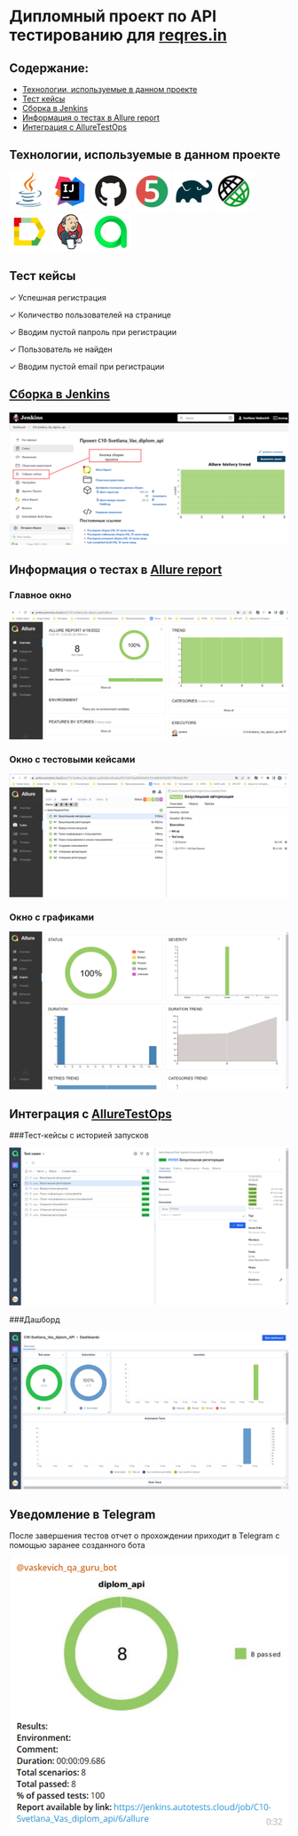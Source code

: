 # Дипломный проект по API тестированию для [reqres.in](https://reqres.in/)

## Содержание:

* [Технологии, используемые в данном проекте](https://github.com/SvetlanaVaskevich/qa_guru_diplom_api#%D1%82%D0%B5%D1%85%D0%BD%D0%BE%D0%BB%D0%BE%D0%B3%D0%B8%D0%B8-%D0%B8%D1%81%D0%BF%D0%BE%D0%BB%D1%8C%D0%B7%D1%83%D0%B5%D0%BC%D1%8B%D0%B5-%D0%B2-%D0%B4%D0%B0%D0%BD%D0%BD%D0%BE%D0%BC-%D0%BF%D1%80%D0%BE%D0%B5%D0%BA%D1%82%D0%B5)
* [Тест кейсы](https://github.com/SvetlanaVaskevich/qa_guru_diplom_api#%D1%82%D0%B5%D1%81%D1%82-%D0%BA%D0%B5%D0%B9%D1%81%D1%8B)
* [Сборка в Jenkins](https://github.com/SvetlanaVaskevich/qa_guru_diplom_api#%D1%81%D0%B1%D0%BE%D1%80%D0%BA%D0%B0-%D0%B2-jenkins)
* [Информация о тестах в Allure report](https://github.com/SvetlanaVaskevich/qa_guru_diplom_api#%D0%B8%D0%BD%D1%84%D0%BE%D1%80%D0%BC%D0%B0%D1%86%D0%B8%D1%8F-%D0%BE-%D1%82%D0%B5%D1%81%D1%82%D0%B0%D1%85-%D0%B2-allure-report)
* [Интеграция с AllureTestOps](https://github.com/SvetlanaVaskevich/qa_guru_diplom_api#%D0%B8%D0%BD%D1%82%D0%B5%D0%B3%D1%80%D0%B0%D1%86%D0%B8%D1%8F-%D1%81-alluretestops)

## Технологии, используемые в данном проекте

[<img alt="Java" height="70" src="https://raw.githubusercontent.com/SvetlanaVaskevich/qa_guru_diplom_api/main/images/logo/Java.svg" width="70"/>](https://www.java.com/)
[<img alt="IDEA" height="70" src="https://raw.githubusercontent.com/SvetlanaVaskevich/qa_guru_diplom_api/main/images/logo/Idea.svg" width="70"/>](https://www.jetbrains.com/idea/)
[<img alt="Github" height="70" src="https://raw.githubusercontent.com/SvetlanaVaskevich/qa_guru_diplom_api/main/images/logo/GitHub.svg" width="70"/>](https://github.com/)
[<img alt="JUnit 5" height="70" src="https://raw.githubusercontent.com/SvetlanaVaskevich/qa_guru_diplom_api/main/images/logo/Junit5.svg" width="70"/>](https://junit.org/junit5/)
[<img alt="Gradle" height="70" src="https://raw.githubusercontent.com/SvetlanaVaskevich/qa_guru_diplom_api/main/images/logo/Gradle.svg" width="70"/>](https://gradle.org/)
[<img alt="Rest-assured" height="70" src="https://raw.githubusercontent.com/SvetlanaVaskevich/qa_guru_diplom_api/main/images/logo/rest-assured-logo.svg" width="70"/>](https://rest-assured.io/)
[<img alt="Allure" height="70" src="https://raw.githubusercontent.com/SvetlanaVaskevich/qa_guru_diplom_api/main/images/logo/Allure.svg" width="70"/>](https://github.com/allure-framework/allure2)
[<img alt="Jenkins" height="70" src="https://raw.githubusercontent.com/SvetlanaVaskevich/qa_guru_diplom_api/main/images/logo/Jenkins.svg" width="70"/>](https://www.jenkins.io/)
[<img alt="Allure_EE" height="70" src="https://raw.githubusercontent.com/SvetlanaVaskevich/qa_guru_diplom_api/main/images/logo/Allure_EE.svg" width="70"/>](https://qameta.io/)

## Тест кейсы

✓ Успешная регистрация

✓ Количество пользователей на странице

✓ Вводим пустой папроль при регистрации

✓ Пользователь не найден

✓ Вводим пустой email при регистрации



## [Сборка в Jenkins](https://jenkins.autotests.cloud/job/C10-Svetlana_Vas_diplom_api/)

![](https://raw.githubusercontent.com/SvetlanaVaskevich/qa_guru_diplom_api/main/images/screens/Jenkins_API.png)

## Информация о тестах в [Allure report](https://jenkins.autotests.cloud/job/C10-Svetlana_Vas_diplom_api/6/allure/)

### Главное окно

![](https://raw.githubusercontent.com/SvetlanaVaskevich/qa_guru_diplom_api/main/images/screens/AllureReport1.png)

### Окно с тестовыми кейсами

![](https://raw.githubusercontent.com/SvetlanaVaskevich/qa_guru_diplom_api/main/images/screens/AllureReport2.png)

### Окно с графиками

![](https://raw.githubusercontent.com/SvetlanaVaskevich/qa_guru_diplom_api/main/images/screens/AllureGraphs.png)

## Интеграция с [AllureTestOps](https://allure.autotests.cloud/project/1249/test-cases?treeId=0)

###Тест-кейсы с историей запусков

![](https://raw.githubusercontent.com/SvetlanaVaskevich/qa_guru_diplom_api/main/images/screens/AllureTestCases.png)

###Дашборд

![](https://raw.githubusercontent.com/SvetlanaVaskevich/qa_guru_diplom_api/main/images/screens/AllureDashboards.png)

## Уведомление в Telegram

После завершения тестов отчет о прохождении приходит в Telegram с помощью заранее созданного бота

![](https://raw.githubusercontent.com/SvetlanaVaskevich/qa_guru_diplom_api/main/images/screens/TelegrammAPI.png)
